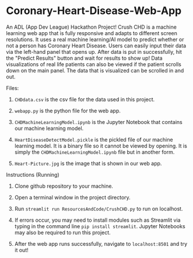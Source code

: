 # Coronary-Heart-Disease-Web-App
An ADL (App Dev League) Hackathon Project! Crush CHD is a machine learning web app that is fully responsive and adapts to different screen resolutions. It uses a real machine learning/AI model to predict whether or not a person has Coronary Heart Disease. Users can easily input their data via the left-hand panel that opens up. After data is put in successfully, hit the "Predict Results" button and wait for results to show up! Data visualizations of real life patients can also be viewed if the patient scrolls down on the main panel. The data that is visualized can be scrolled in and out.

Files: 
1. ```CHDdata.csv``` is the csv file for the data used in this project. 

2. ```webapp.py``` is the python file for the web app.

3. ```CHDMachineLearningModel.ipynb``` is the Jupyter Notebook that contains our machine learning model. 

4. ```HeartDiseaseDetectModel.pickle``` is the pickled file of our machine learning model. It is a binary file so it cannot be viewed by opening. It is simply the ```CHDMachineLearningModel.ipynb``` file but in another form. 

5. ```Heart-Picture.jpg``` is the image that is shown in our web app. 

Instructions (Running)

1. Clone github repository to your machine. 

2. Open a terminal window in the project directory.

3. Run ```streamlit run ResourcesAndCode/CrushCHD.py``` to run on localhost. 

4. If errors occur, you may need to install modules such as Streamlit via typing in the command line ```pip install streamlit```. Jupyter Notebooks may also be required to run     this project. 

5. After the web app runs successfully, navigate to ```localhost:8501``` and try it out!
